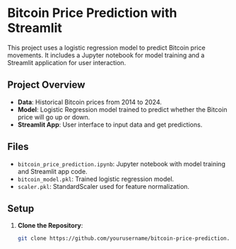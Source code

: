 # Bitcoin Price Prediction with Streamlit

This project uses a logistic regression model to predict Bitcoin price movements. It includes a Jupyter notebook for model training and a Streamlit application for user interaction.

## Project Overview

- **Data**: Historical Bitcoin prices from 2014 to 2024.
- **Model**: Logistic Regression model trained to predict whether the Bitcoin price will go up or down.
- **Streamlit App**: User interface to input data and get predictions.

## Files

- `bitcoin_price_prediction.ipynb`: Jupyter notebook with model training and Streamlit app code.
- `bitcoin_model.pkl`: Trained logistic regression model.
- `scaler.pkl`: StandardScaler used for feature normalization.

## Setup

1. **Clone the Repository**:

   ```bash
   git clone https://github.com/yourusername/bitcoin-price-prediction.git
